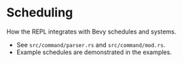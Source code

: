 # Scheduling

How the REPL integrates with Bevy schedules and systems.

- See `src/command/parser.rs` and `src/command/mod.rs`.
- Example schedules are demonstrated in the examples.
